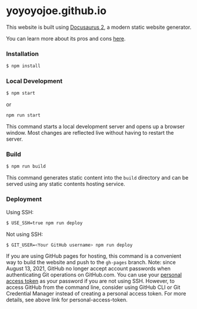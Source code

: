 # yoyoyojoe.github.io

This website is built using [Docusaurus 2](https://docusaurus.io/), a modern static website generator.

You can learn more about its pros and cons [here](https://docusaurus.io/docs#features).

### Installation

```bash
$ npm install
```

### Local Development

```bash
$ npm start
```

or 

```bash
npm run start
```

This command starts a local development server and opens up a browser window. Most changes are reflected live without having to restart the server.

### Build

```bash
$ npm run build
```

This command generates static content into the `build` directory and can be served using any static contents hosting service.

### Deployment

Using SSH:

```bash
$ USE_SSH=true npm run deploy
```

Not using SSH:

```bash
$ GIT_USER=<Your GitHub username> npm run deploy
```

If you are using GitHub pages for hosting, this command is a convenient way to build the website and push to the `gh-pages` branch.
Note: since August 13, 2021, GitHub no longer accept account passwords when authenticating Git operations on GitHub.com. You can use your [personal access token](https://docs.github.com/en/authentication/keeping-your-account-and-data-secure/creating-a-personal-access-token) as your password if you are not using SSH. However, to access GitHub from the command line, consider using GitHub CLI or Git Credential Manager instead of creating a personal access token. For more details, see above link for personal-access-token.
